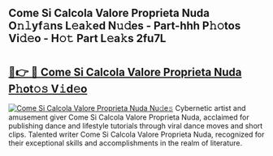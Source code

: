 ## Come Si Calcola Valore Proprieta Nuda O𝚗𝚕yf𝚊ns L𝚎a𝚔ed N𝚞𝚍es - Part-hhh P𝚑𝚘tos Vi𝚍𝚎o - H𝚘𝚝 Part L𝚎a𝚔s 2fu7L

# <h2><a href="http://kfczaa.oniu.top/?m=Come+Si+Calcola+Valore+Proprieta+Nuda">🔗👉 🔴 Come Si Calcola Valore Proprieta Nuda P𝚑ot𝚘𝚜 V𝚒d𝚎o</a></h2>

[![Come Si Calcola Valore Proprieta Nuda Nu𝚍e𝚜](https://i.imgur.com/0qMVB7G.gif)](http://kfczaa.oniu.top/?m=Come+Si+Calcola+Valore+Proprieta+Nuda)
Cybernetic artist and amusement giver Come Si Calcola Valore Proprieta Nuda, acclaimed for publishing dance and lifestyle tutorials through viral dance moves and short clips. Talented writer Come Si Calcola Valore Proprieta Nuda, recognized for their exceptional skills and accomplishments in the realm of literature.  
